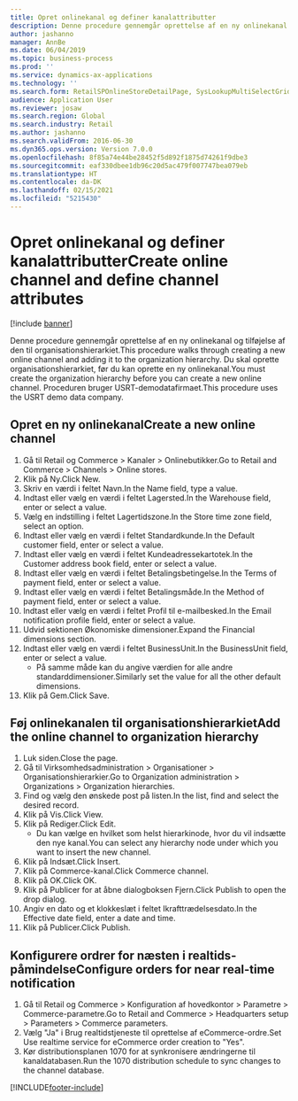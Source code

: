 ```yaml
---
title: Opret onlinekanal og definer kanalattributter
description: Denne procedure gennemgår oprettelse af en ny onlinekanal og tilføjelse af den til organisationshierarkiet.
author: jashanno
manager: AnnBe
ms.date: 06/04/2019
ms.topic: business-process
ms.prod: ''
ms.service: dynamics-ax-applications
ms.technology: ''
ms.search.form: RetailSPOnlineStoreDetailPage, SysLookupMultiSelectGrid, DimensionLookup, OMHierarchyManager, HierarchyDesigner, OMNodeSelection, HierarchyPublishAndCloseForm
audience: Application User
ms.reviewer: josaw
ms.search.region: Global
ms.search.industry: Retail
ms.author: jashanno
ms.search.validFrom: 2016-06-30
ms.dyn365.ops.version: Version 7.0.0
ms.openlocfilehash: 8f85a74e44be28452f5d892f1875d74261f9dbe3
ms.sourcegitcommit: eaf330dbee1db96c20d5ac479f007747bea079eb
ms.translationtype: HT
ms.contentlocale: da-DK
ms.lasthandoff: 02/15/2021
ms.locfileid: "5215430"
---
```

# <a name="create-online-channel-and-define-channel-attributes"></a><span data-ttu-id="a3182-103">Opret onlinekanal og definer kanalattributter</span><span class="sxs-lookup"><span data-stu-id="a3182-103">Create online channel and define channel attributes</span></span>

[!include [banner](../includes/banner.md)]

<span data-ttu-id="a3182-104">Denne procedure gennemgår oprettelse af en ny onlinekanal og tilføjelse af den til organisationshierarkiet.</span><span class="sxs-lookup"><span data-stu-id="a3182-104">This procedure walks through creating a new online channel and adding it to the organization hierarchy.</span></span> <span data-ttu-id="a3182-105">Du skal oprette organisationshierarkiet, før du kan oprette en ny onlinekanal.</span><span class="sxs-lookup"><span data-stu-id="a3182-105">You must create the organization hierarchy before you can create a new online channel.</span></span> <span data-ttu-id="a3182-106">Proceduren bruger USRT-demodatafirmaet.</span><span class="sxs-lookup"><span data-stu-id="a3182-106">This procedure uses the USRT demo data company.</span></span>


## <a name="create-a-new-online-channel"></a><span data-ttu-id="a3182-107">Opret en ny onlinekanal</span><span class="sxs-lookup"><span data-stu-id="a3182-107">Create a new online channel</span></span>
1. <span data-ttu-id="a3182-108">Gå til Retail og Commerce > Kanaler > Onlinebutikker.</span><span class="sxs-lookup"><span data-stu-id="a3182-108">Go to Retail and Commerce > Channels > Online stores.</span></span>
2. <span data-ttu-id="a3182-109">Klik på Ny.</span><span class="sxs-lookup"><span data-stu-id="a3182-109">Click New.</span></span>
3. <span data-ttu-id="a3182-110">Skriv en værdi i feltet Navn.</span><span class="sxs-lookup"><span data-stu-id="a3182-110">In the Name field, type a value.</span></span>
4. <span data-ttu-id="a3182-111">Indtast eller vælg en værdi i feltet Lagersted.</span><span class="sxs-lookup"><span data-stu-id="a3182-111">In the Warehouse field, enter or select a value.</span></span>
5. <span data-ttu-id="a3182-112">Vælg en indstilling i feltet Lagertidszone.</span><span class="sxs-lookup"><span data-stu-id="a3182-112">In the Store time zone field, select an option.</span></span>
6. <span data-ttu-id="a3182-113">Indtast eller vælg en værdi i feltet Standardkunde.</span><span class="sxs-lookup"><span data-stu-id="a3182-113">In the Default customer field, enter or select a value.</span></span>
7. <span data-ttu-id="a3182-114">Indtast eller vælg en værdi i feltet Kundeadressekartotek.</span><span class="sxs-lookup"><span data-stu-id="a3182-114">In the Customer address book field, enter or select a value.</span></span>
8. <span data-ttu-id="a3182-115">Indtast eller vælg en værdi i feltet Betalingsbetingelse.</span><span class="sxs-lookup"><span data-stu-id="a3182-115">In the Terms of payment field, enter or select a value.</span></span>
9. <span data-ttu-id="a3182-116">Indtast eller vælg en værdi i feltet Betalingsmåde.</span><span class="sxs-lookup"><span data-stu-id="a3182-116">In the Method of payment field, enter or select a value.</span></span>
10. <span data-ttu-id="a3182-117">Indtast eller vælg en værdi i feltet Profil til e-mailbesked.</span><span class="sxs-lookup"><span data-stu-id="a3182-117">In the Email notification profile field, enter or select a value.</span></span>
11. <span data-ttu-id="a3182-118">Udvid sektionen Økonomiske dimensioner.</span><span class="sxs-lookup"><span data-stu-id="a3182-118">Expand the Financial dimensions section.</span></span>
12. <span data-ttu-id="a3182-119">Indtast eller vælg en værdi i feltet BusinessUnit.</span><span class="sxs-lookup"><span data-stu-id="a3182-119">In the BusinessUnit field, enter or select a value.</span></span>
    * <span data-ttu-id="a3182-120">På samme måde kan du angive værdien for alle andre standarddimensioner.</span><span class="sxs-lookup"><span data-stu-id="a3182-120">Similarly set the value for all the other default dimensions.</span></span>  
13. <span data-ttu-id="a3182-121">Klik på Gem.</span><span class="sxs-lookup"><span data-stu-id="a3182-121">Click Save.</span></span>

## <a name="add-the-online-channel-to-organization-hierarchy"></a><span data-ttu-id="a3182-122">Føj onlinekanalen til organisationshierarkiet</span><span class="sxs-lookup"><span data-stu-id="a3182-122">Add the online channel to organization hierarchy</span></span>
1. <span data-ttu-id="a3182-123">Luk siden.</span><span class="sxs-lookup"><span data-stu-id="a3182-123">Close the page.</span></span>
2. <span data-ttu-id="a3182-124">Gå til Virksomhedsadministration > Organisationer > Organisationshierarkier.</span><span class="sxs-lookup"><span data-stu-id="a3182-124">Go to Organization administration > Organizations > Organization hierarchies.</span></span>
3. <span data-ttu-id="a3182-125">Find og vælg den ønskede post på listen.</span><span class="sxs-lookup"><span data-stu-id="a3182-125">In the list, find and select the desired record.</span></span>
4. <span data-ttu-id="a3182-126">Klik på Vis.</span><span class="sxs-lookup"><span data-stu-id="a3182-126">Click View.</span></span>
5. <span data-ttu-id="a3182-127">Klik på Rediger.</span><span class="sxs-lookup"><span data-stu-id="a3182-127">Click Edit.</span></span>
    * <span data-ttu-id="a3182-128">Du kan vælge en hvilket som helst hierarkinode, hvor du vil indsætte den nye kanal.</span><span class="sxs-lookup"><span data-stu-id="a3182-128">You can select any hierarchy node under which you want to insert the new channel.</span></span>  
6. <span data-ttu-id="a3182-129">Klik på Indsæt.</span><span class="sxs-lookup"><span data-stu-id="a3182-129">Click Insert.</span></span>
7. <span data-ttu-id="a3182-130">Klik på Commerce-kanal.</span><span class="sxs-lookup"><span data-stu-id="a3182-130">Click Commerce channel.</span></span>
8. <span data-ttu-id="a3182-131">Klik på OK.</span><span class="sxs-lookup"><span data-stu-id="a3182-131">Click OK.</span></span>
9. <span data-ttu-id="a3182-132">Klik på Publicer for at åbne dialogboksen Fjern.</span><span class="sxs-lookup"><span data-stu-id="a3182-132">Click Publish to open the drop dialog.</span></span>
10. <span data-ttu-id="a3182-133">Angiv en dato og et klokkeslæt i feltet Ikrafttrædelsesdato.</span><span class="sxs-lookup"><span data-stu-id="a3182-133">In the Effective date field, enter a date and time.</span></span>
11. <span data-ttu-id="a3182-134">Klik på Publicer.</span><span class="sxs-lookup"><span data-stu-id="a3182-134">Click Publish.</span></span>

## <a name="configure-orders-for-near-real-time-notification"></a><span data-ttu-id="a3182-135">Konfigurere ordrer for næsten i realtids-påmindelse</span><span class="sxs-lookup"><span data-stu-id="a3182-135">Configure orders for near real-time notification</span></span>
1. <span data-ttu-id="a3182-136">Gå til Retail og Commerce > Konfiguration af hovedkontor > Parametre > Commerce-parametre.</span><span class="sxs-lookup"><span data-stu-id="a3182-136">Go to Retail and Commerce  > Headquarters setup > Parameters > Commerce parameters.</span></span>
2. <span data-ttu-id="a3182-137">Vælg "Ja" i Brug realtidstjeneste til oprettelse af eCommerce-ordre.</span><span class="sxs-lookup"><span data-stu-id="a3182-137">Set Use realtime service for eCommerce order creation to "Yes".</span></span>
3. <span data-ttu-id="a3182-138">Kør distributionsplanen 1070 for at synkronisere ændringerne til kanaldatabasen.</span><span class="sxs-lookup"><span data-stu-id="a3182-138">Run the 1070 distribution schedule to sync changes to the channel database.</span></span> 




[!INCLUDE[footer-include](../../includes/footer-banner.md)]